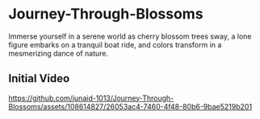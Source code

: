 # Journey-Through-Blossoms
 Immerse yourself in a serene world as cherry blossom trees sway, a lone figure embarks on a tranquil boat ride, and colors transform in a mesmerizing dance of nature.

## Initial Video
https://github.com/junaid-1013/Journey-Through-Blossoms/assets/108614827/26053ac4-7460-4f48-80b6-9bae5219b201
